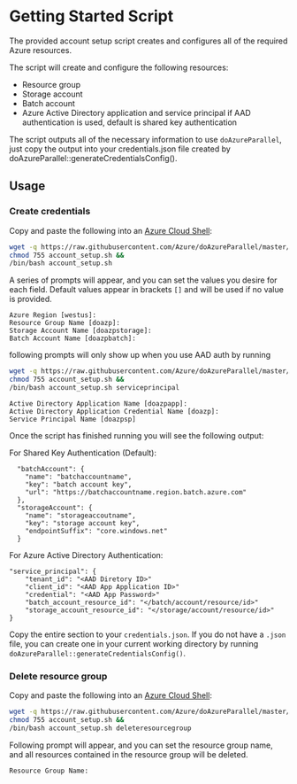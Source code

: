 # Getting Started Script

The provided account setup script creates and configures all of the required Azure resources.

The script will create and configure the following resources:
- Resource group
- Storage account
- Batch account
- Azure Active Directory application and service principal if AAD authentication is used, default is shared key authentication

The script outputs all of the necessary information to use `doAzureParallel`, just copy the output into your credentials.json file created by doAzureParallel::generateCredentialsConfig(). 

## Usage

### Create credentials
Copy and paste the following into an [Azure Cloud Shell](https://shell.azure.com):
```sh
wget -q https://raw.githubusercontent.com/Azure/doAzureParallel/master/account_setup.sh &&
chmod 755 account_setup.sh &&
/bin/bash account_setup.sh
```
A series of prompts will appear, and you can set the values you desire for each field. Default values appear in brackets `[]` and will be used if no value is provided.
```
Azure Region [westus]:
Resource Group Name [doazp]:
Storage Account Name [doazpstorage]:
Batch Account Name [doazpbatch]:
```

following prompts will only show up when you use AAD auth by running
```sh
wget -q https://raw.githubusercontent.com/Azure/doAzureParallel/master/account_setup.sh &&
chmod 755 account_setup.sh &&
/bin/bash account_setup.sh serviceprincipal
```
```
Active Directory Application Name [doazpapp]:
Active Directory Application Credential Name [doazp]:
Service Principal Name [doazpsp]
```

Once the script has finished running you will see the following output:

For Shared Key Authentication (Default):

```
  "batchAccount": {
    "name": "batchaccountname",
    "key": "batch account key",
    "url": "https://batchaccountname.region.batch.azure.com"
  },
  "storageAccount": {
    "name": "storageaccoutname",
    "key": "storage account key",
    "endpointSuffix": "core.windows.net"
  }
```

For Azure Active Directory Authentication:

```
"service_principal": {
    "tenant_id": "<AAD Diretory ID>"
    "client_id": "<AAD App Application ID>"
    "credential": "<AAD App Password>"
    "batch_account_resource_id": "</batch/account/resource/id>"
    "storage_account_resource_id": "</storage/account/resource/id>"
}
```

Copy the entire section to your `credentials.json`. If you do not have a `.json` file, you can create one in your current working directory by running `doAzureParallel::generateCredentialsConfig()`.

### Delete resource group
Copy and paste the following into an [Azure Cloud Shell](https://shell.azure.com):
```sh
wget -q https://raw.githubusercontent.com/Azure/doAzureParallel/master/account_setup.sh &&
chmod 755 account_setup.sh &&
/bin/bash account_setup.sh deleteresourcegroup
```
Following prompt will appear, and you can set the resource group name, and all resources contained in the resource group will be deleted.
```
Resource Group Name:
